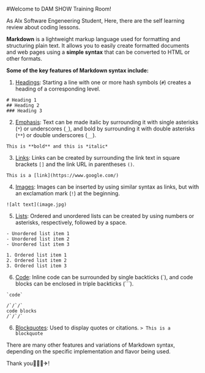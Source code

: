 #Welcome to DAM SHOW Training Room!

As Alx Software Engeneering Student, 
Here, there are the self learning review about coding lessons.

**Markdown** is a lightweight markup language used for formatting and structuring plain text. It allows you to easily create formatted documents and web pages using a **simple syntax** that can be converted to HTML or other formats.

**Some of the key features of Markdown syntax include:**

1. [Headings](): Starting a line with one or more hash symbols (`#`) creates a heading of a corresponding level.

```
# Heading 1
## Heading 2
### Heading 3
```

2. [Emphasis](): Text can be made italic by surrounding it with single asterisks (`*`) or underscores (`_`), and bold by surrounding it with double asterisks (`**`) or double underscores (`__`).

```
This is **bold** and this is *italic*
```

3. [Links](): Links can be created by surrounding the link text in square brackets `[]` and the link URL in parentheses `()`.

```
This is a [link](https://www.google.com/)
```

4. [Images](): Images can be inserted by using similar syntax as links, but with an exclamation mark (`!`) at the beginning.

```
![alt text](image.jpg)
```

5. [Lists](): Ordered and unordered lists can be created by using numbers or asterisks, respectively, followed by a space.

```
- Unordered list item 1
- Unordered list item 2
- Unordered list item 3

1. Ordered list item 1
2. Ordered list item 2
3. Ordered list item 3
```

6. [Code](): Inline code can be surrounded by single backticks (`), and code blocks can be enclosed in triple backticks (```).

```
`code`
```

```
/`/`/`
code blocks
/`/`/`
```
6. [Blockquotes](): Used to display quotes or citations.
`> This is a blockquote`


There are many other features and variations of Markdown syntax, depending on the specific implementation and flavor being used.



Thank you🙏🚦🥇✈!
